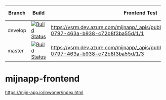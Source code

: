 
Branch | Build | Frontend Test | Backend Test | Frontend Acceptance | Backend Acceptance
--- | --- | --- | --- | --- | --- |
develop | [![Build Status](https://dev.azure.com/mijnapp/mijnapp-frontend/_apis/build/status/mijnapp-frontend-backend?branchName=develop)](https://dev.azure.com/mijnapp/mijnapp-frontend/_build/latest?definitionId=3&branchName=develop) | https://vsrm.dev.azure.com/mijnapp/_apis/public/Release/badge/e0fb6146-0797-463a-b938-c72b8f3ba55d/1/1 | https://vsrm.dev.azure.com/mijnapp/_apis/public/Release/badge/e0fb6146-0797-463a-b938-c72b8f3ba55d/1/2 | N/A | N/A |
master | [![Build Status](https://dev.azure.com/mijnapp/mijnapp-frontend/_apis/build/status/mijnapp-frontend-backend?branchName=master)](https://dev.azure.com/mijnapp/mijnapp-frontend/_build/latest?definitionId=3&branchName=master) | https://vsrm.dev.azure.com/mijnapp/_apis/public/Release/badge/e0fb6146-0797-463a-b938-c72b8f3ba55d/1/3 | https://vsrm.dev.azure.com/mijnapp/_apis/public/Release/badge/e0fb6146-0797-463a-b938-c72b8f3ba55d/1/4 | | |

# mijnapp-frontend

https://mijn-app.io/inwoner/index.html
